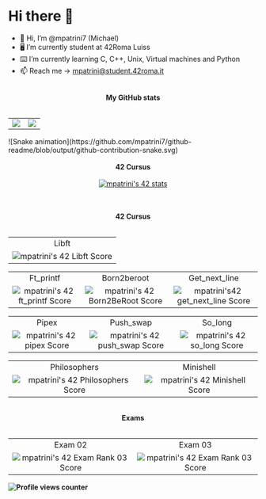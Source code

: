 # Hi there 👋

- 👋 Hi, I’m @mpatrini7 (Michael)
- 🖥 I’m currently student at 42Roma Luiss
- ⌨️ I’m currently learning C, C++, Unix, Virtual machines and Python
- 📫 Reach me -> mpatrini@student.42roma.it
<div align="center">
	</br>
	<b>My GitHub stats</b>
	</br>
	</br>
	<table>
		<tr>
			<b></b>
		</tr>
		<tr>
			<td>
				<a href="https://github.com/mpatrini7">
					<img src="https://github-readme-stats.vercel.app/api?username=mpatrini7&layout=compact&theme=tokyonight&show_icons=true&count_private=true">
				</a> 
			</td>
			<td>
				<a href="https://github.com/mpatrini7?tab=repositories">
					<img src="https://github-readme-stats.vercel.app/api/top-langs/?username=mpatrini7&layout=compact&theme=tokyonight&show_icons=true&count_private=true">
				</a>
			</td>
		</tr>
	</table>
</div>
![Snake animation](https://github.com/mpatrini7/github-readme/blob/output/github-contribution-snake.svg)
<div align="center">
	</br>
	<b>42 Cursus</b>
	</br>
	</br>
	<table>
		<tr>
			<b></b>
		</tr>
		<tr>
			<a href="https://github.com/mpatrini7">
				<img src="https://badge42.vercel.app/api/v2/cl4e6egt2004009mfjtl499jq/stats?cursusId=21&coalitionId=124" alt="mpatrini's 42 stats" />
			</a>
		</tr>
	</table>
	</br>
	<b>42 Cursus</>
	</br>
	</br>
	<table>
		<tr>
			<td align="center">Libft</td>
		</tr>
		<tr>
			<td align="center"><img src="https://badge42.vercel.app/api/v2/cl4e6egt2004009mfjtl499jq/project/2457197" alt="mpatrini's 42 Libft Score" /></td>
		</tr>
	</table>
	<table style="text-align: center">
		<tr>
			<td align="center">Ft_printf</td><td align="center">Born2beroot</td><td align="center">Get_next_line</td>
		</tr>
		<tr>
			<td align="center"><img src="https://badge42.vercel.app/api/v2/cl4e6egt2004009mfjtl499jq/project/2465040" alt="mpatrini's 42 ft_printf Score" /></td><td align="center"><img src="https://badge42.vercel.app/api/v2/cl4e6egt2004009mfjtl499jq/project/2468856" alt="mpatrini's 42 Born2BeRoot Score" /></td><td align="center"><img src="https://badge42.vercel.app/api/v2/cl4e6egt2004009mfjtl499jq/project/2469700" alt="mpatrini's42 get_next_line Score" /></td>
		</tr>
	</table>
	<table style="text-align: center">
		<tr>
			<td align="center">Pipex</td><td align="center">Push_swap</td><td align="center">So_long</td>
		</tr>
		<tr>
			<td align="center"><img src="https://badge42.vercel.app/api/v2/cl4e6egt2004009mfjtl499jq/project/2468856" alt="mpatrini's 42 pipex Score" /></td><td align="center"><img src="https://badge42.vercel.app/api/v2/cl4e6egt2004009mfjtl499jq/project/2479952" alt="mpatrini's 42 push_swap Score" /></td><td align="center"><img src="https://badge42.vercel.app/api/v2/cl4e6egt2004009mfjtl499jq/project/2479950" alt="mpatrini's 42 so_long Score" /></td>
		</tr>
	</table>
	<table style="text-align: center">
		<tr>
			<td align="center">Philosophers</td><td align="center">Minishell</td>
		</tr>
		<tr>
			<td align="center"><img src="https://badge42.vercel.app/api/v2/cl4e6egt2004009mfjtl499jq/project/2530728" alt="mpatrini's 42 Philosophers Score" /></td><td align="center"><img src="https://badge42.vercel.app/api/v2/cl4e6egt2004009mfjtl499jq/project/2538227" alt="mpatrini's 42 Minishell Score" /></td>
		</tr>
	</table>
	</br>
	<b>Exams</b>
	</br>
	</br>
	<table style="text-align: center">
		<tr>
			<td align="center">Exam 02</td><td align="center">Exam 03</td>
		</tr>
		<tr>
			<td align="center"><img src="https://badge42.vercel.app/api/v2/cl4e6egt2004009mfjtl499jq/project/2495984" alt="mpatrini's 42 Exam Rank 03 Score" /></td><td align="center"><img src="https://badge42.vercel.app/api/v2/cl4e6egt2004009mfjtl499jq/project/2530729" alt="mpatrini's 42 Exam Rank 03 Score" /></td>
		</tr>
	</table>
</div>

![Profile views counter](https://komarev.com/ghpvc/?username=mpatrini7&&style=flat-square)
